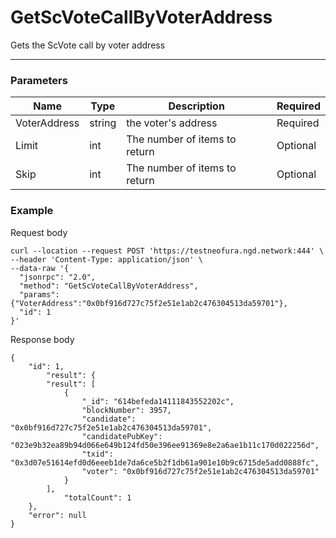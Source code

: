 # GetScVoteCallByVoterAddress
Gets the ScVote call by voter address
<hr>

### Parameters

|    Name    | Type | Description | Required |
| ---------- | --- |    ------    | ----|
| VoterAddress    | string|  the voter's address| Required |
| Limit    | int|  The number of items to return| Optional|
| Skip    | int|  The number of items to return| Optional |


### Example

Request body

```
curl --location --request POST 'https://testneofura.ngd.network:444' \
--header 'Content-Type: application/json' \
--data-raw '{  
  "jsonrpc": "2.0",
  "method": "GetScVoteCallByVoterAddress",
  "params": {"VoterAddress":"0x0bf916d727c75f2e51e1ab2c476304513da59701"},
  "id": 1
}'
```
Response body

```json5
{
    "id": 1,
        "result": {
        "result": [
            {
                "_id": "614befeda14111843552202c",
                "blockNumber": 3957,
                "candidate": "0x0bf916d727c75f2e51e1ab2c476304513da59701",
                "candidatePubKey": "023e9b32ea89b94d066e649b124fd50e396ee91369e8e2a6ae1b11c170d022256d",
                "txid": "0x3d07e51614efd0d6eeeb1de7da6ce5b2f1db61a901e10b9c6715de5add0888fc",
                "voter": "0x0bf916d727c75f2e51e1ab2c476304513da59701"
            }
        ],
            "totalCount": 1
    },
    "error": null
}
```
